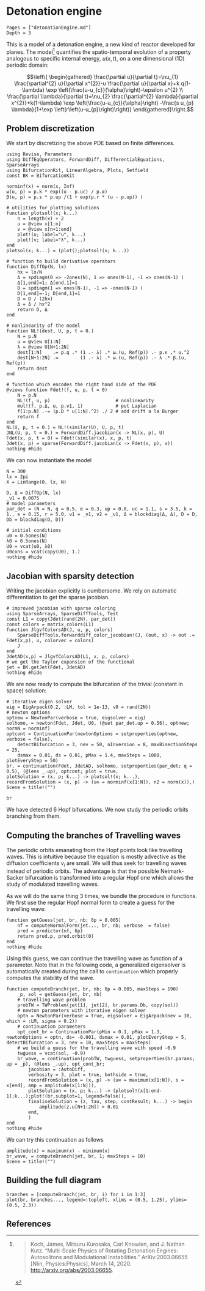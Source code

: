 # Detonation engine

```@contents
Pages = ["detonationEngine.md"]
Depth = 3
```

This is a model of a detonation engine, a new kind of reactor developed for planes.
The model[^Koch] quantifies the spatio-temporal evolution of a property analogous to specific internal energy, $u(x,t)$, on a one dimensional (1D) periodic domain:


$$\left\{
\begin{gathered}
\frac{\partial u}{\partial t}=\nu_{1} \frac{\partial^{2} u}{\partial x^{2}}-u \frac{\partial u}{\partial x}+k q(1-\lambda) \exp \left(\frac{u-u_{c}}{\alpha}\right)-\epsilon u^{2} \\
\frac{\partial \lambda}{\partial t}=\nu_{2} \frac{\partial^{2} \lambda}{\partial x^{2}}+k(1-\lambda) \exp \left(\frac{u-u_{c}}{\alpha}\right) -\frac{s u_{p} \lambda}{1+\exp \left(r\left(u-u_{p}\right)\right)}
\end{gathered}\right.$$

## Problem discretization

We start by discretizing the above PDE based on finite differences.

```@example DETENGINE
using Revise, Parameters
using DiffEqOperators, ForwardDiff, DifferentialEquations, SparseArrays
using BifurcationKit, LinearAlgebra, Plots, Setfield
const BK = BifurcationKit

norminf(x) = norm(x, Inf)
ω(u, p) = p.k * exp((u - p.uc) / p.α)
β(u, p) = p.s * p.up /(1 + exp(p.r * (u - p.up)) )

# utilities for plotting solutions
function plotsol!(x; k...)
	n = length(x) ÷ 2
	u = @view x[1:n]
	v = @view x[n+1:end]
	plot!(u; label="u", k...)
	plot!(v; label="λ", k...)
end
plotsol(x; k...) = (plot();plotsol!(x; k...))

# function to build derivative operators
function DiffOp(N, lx)
	hx = lx/N
	Δ = spdiagm(0 => -2ones(N), 1 => ones(N-1), -1 => ones(N-1) )
	Δ[1,end]=1; Δ[end,1]=1
	D = spdiagm(1 => ones(N-1), -1 => -ones(N-1) )
	D[1,end]=-1; D[end,1]=1
	D = D / (2hx)
	Δ = Δ / hx^2
	return D, Δ
end

# nonlinearity of the model
function NL!(dest, U, p, t = 0.)
	N = p.N
	u = @view U[1:N]
	λ = @view U[N+1:2N]
	dest[1:N]    .= p.q .* (1 .- λ) .* ω.(u, Ref(p)) .- p.ϵ .* u.^2
	dest[N+1:2N] .=        (1 .- λ) .* ω.(u, Ref(p)) .- λ .* β.(u, Ref(p))
	return dest
end

# function which encodes the right hand side of the PDE
@views function Fdet!(f, u, p, t = 0)
	N = p.N
	NL!(f, u, p) 						# nonlinearity
	mul!(f, p.Δ, u, p.ν1, 1) 			# put Laplacian
	f[1:p.N] .-= (p.D * u[1:N].^2) ./ 2	# add drift a la Burger
	return f
end
NL(U, p, t = 0.) = NL!(similar(U), U, p, t)
JNL(U, p, t = 0.) = ForwardDiff.jacobian(x -> NL(x, p), U)
Fdet(x, p, t = 0) = Fdet!(similar(x), x, p, t)
Jdet(x, p) = sparse(ForwardDiff.jacobian(x -> Fdet(x, p), x))
nothing #hide
```

We can now instantiate the model

```@example DETENGINE
N = 300
lx = 2pi
X = LinRange(0, lx, N)

D, Δ = DiffOp(N, lx)
_ν1 = 0.0075
# model parameters
par_det = (N = N, q = 0.5, α = 0.3, up = 0.0, uc = 1.1, s = 3.5, k = 1., ϵ = 0.15, r = 5.0, ν1 = _ν1, ν2 = _ν1, Δ = blockdiag(Δ, Δ), D = D, Db = blockdiag(D, D))

# initial conditions
u0 = 0.5ones(N)
λ0 = 0.5ones(N)
U0 = vcat(u0, λ0)
U0cons = vcat(copy(U0), 1.)
nothing #hide
```

## Jacobian with sparsity detection

Writing the jacobian explicitly is cumbersome. We rely on automatic differentiation to get the sparse jacobian.

```@example DETENGINE
# improved jacobian with sparse coloring
using SparseArrays, SparseDiffTools, Test
const L1 = copy(Jdet(rand(2N), par_det))
const colors = matrix_colors(L1)
function JlgvfColorsAD(J, u, p, colors)
	SparseDiffTools.forwarddiff_color_jacobian!(J, (out, x) -> out .= Fdet(x,p), u, colorvec = colors)
	J
end
JdetAD(x,p) = JlgvfColorsAD(L1, x, p, colors)
# we get the Taylor expansion of the functional
jet = BK.getJet(Fdet, JdetAD)
nothing #hide
```

We are now ready to compute the bifurcation of the trivial (constant in space) solution:

```@example DETENGINE
# iterative eigen solver
eig = EigArpack(0.2, :LM, tol = 1e-13, v0 = rand(2N))
# newton options
optnew = NewtonPar(verbose = true, eigsolver = eig)
solhomo, = newton(Fdet, Jdet, U0, (@set par_det.up = 0.56), optnew; normN = norminf)
optcont = ContinuationPar(newtonOptions = setproperties(optnew, verbose = false), 
	detectBifurcation = 3, nev = 50, nInversion = 8, maxBisectionSteps = 25,
	dsmax = 0.01, ds = 0.01, pMax = 1.4, maxSteps = 1000, plotEveryStep = 50)
br, = continuation(Fdet, JdetAD, solhomo, setproperties(par_det; q = 0.5), (@lens _.up), optcont; plot = true,
plotSolution = (x, p; k...) -> plotsol!(x; k...),
recordFromSolution = (x, p) -> (u∞ = norminf(x[1:N]), n2 = norm(x)),)
Scene = title!("")
```

```@example DETENGINE
br
```

We have detected 6 Hopf bifurcations. We now study the periodic orbits branching from them.

## Computing the branches of Travelling waves

The periodic orbits emanating from the Hopf points look like travelling waves. This is intuitive because the equation is mostly advective as the diffusion coefficients $\nu_i$ are small. We will thus seek for travelling waves instead of periodic orbits. The advantage is that the possible Neimark-Sacker bifurcation is transformed into a regular Hopf one which allows the study of modulated travelling waves.

As we will do the same thing 3 times, we bundle the procedure in functions. We first use the regular Hopf normal form to create a guess for the travelling wave:

```@example DETENGINE
function getGuess(jet, br, nb; δp = 0.005)
	nf = computeNormalForm(jet..., br, nb; verbose  = false)
	pred = predictor(nf, δp)
	return pred.p, pred.orbit(0)
end
nothing #hide
```

Using this guess, we can continue the travelling wave as function of a parameter. Note that in the following code, a generalized eigensolver is automatically created during the call to `continuation` which properly computes the stability of the wave.

```@example DETENGINE
function computeBranch(jet, br, nb; δp = 0.005, maxSteps = 190)
	_p, sol = getGuess(jet, br, nb)
	# travelling wave problem
	probTW = TWProblem(jet[1], jet[2], br.params.Db, copy(sol))
	# newton parameters with iterative eigen solver
	optn = NewtonPar(verbose = true, eigsolver = EigArpack(nev = 30, which = :LM, sigma = 0.2))
	# continuation parameters
	opt_cont_br = ContinuationPar(pMin = 0.1, pMax = 1.3, newtonOptions = optn, ds= -0.001, dsmax = 0.01, plotEveryStep = 5, detectBifurcation = 3, nev = 10, maxSteps = maxSteps)
	# we build a guess for the travelling wave with speed -0.9
	twguess = vcat(sol, -0.9)
	br_wave, = continuation(probTW, twguess, setproperties(br.params; up = _p), (@lens _.up), opt_cont_br;
		jacobian = :AutoDiff,
		verbosity = 3, plot = true, bothside = true,
		recordFromSolution = (x, p) -> (u∞ = maximum(x[1:N]), s = x[end], amp = amplitude(x[1:N])),
		plotSolution = (x, p; k...) -> (plotsol!(x[1:end-1];k...);plot!(br,subplot=1, legend=false)),
		finaliseSolution = (z, tau, step, contResult; k...) -> begin
			amplitude(z.u[N+1:2N]) > 0.01
		end,
		)
end
nothing #hide
```

We can try this continuation as follows

```@example DETENGINE
amplitude(x) = maximum(x) - minimum(x)
br_wave, = computeBranch(jet, br, 1; maxSteps = 10)
Scene = title!("")
```

## Building the full diagram

```@example DETENGINE
branches = [computeBranch(jet, br, i) for i in 1:3]
plot(br, branches..., legend=:topleft, xlims = (0.5, 1.25), ylims=(0.5, 2.3))
```


## References

[^Koch]:> Koch, James, Mitsuru Kurosaka, Carl Knowlen, and J. Nathan Kutz. “Multi-Scale Physics of Rotating Detonation Engines: Autosolitons and Modulational Instabilities.” ArXiv:2003.06655 [Nlin, Physics:Physics], March 14, 2020. http://arxiv.org/abs/2003.06655.
